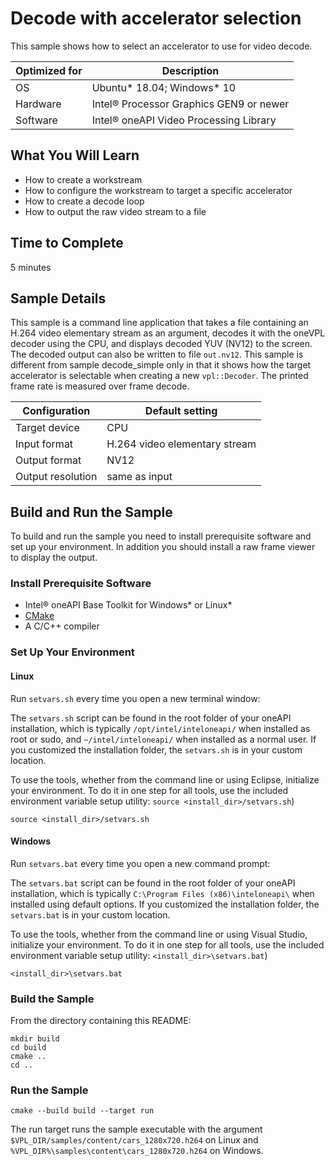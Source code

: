 # Decode with accelerator selection

This sample shows how to select an accelerator to use for video decode.

| Optimized for   | Description
|---------------- | ----------------------------------------
| OS              | Ubuntu* 18.04; Windows* 10
| Hardware        | Intel® Processor Graphics GEN9 or newer
| Software        | Intel® oneAPI Video Processing Library

## What You Will Learn

- How to create a workstream
- How to configure the workstream to target a specific accelerator
- How to create a decode loop
- How to output the raw video stream to a file


## Time to Complete

  5 minutes


## Sample Details

This sample is a command line application that takes a file containing an H.264
video elementary stream as an argument, decodes it with the oneVPL decoder using
the CPU, and displays decoded YUV (NV12) to the screen. The decoded output can
also be written to file `out.nv12`. This sample is different from sample
decode_simple only in that it shows how the target accelerator is selectable
when creating a new `vpl::Decoder`. The printed frame rate is measured over
frame decode.

| Configuration     | Default setting
| ----------------- | ----------------------------------
| Target device     | CPU
| Input format      | H.264 video elementary stream
| Output format     | NV12
| Output resolution | same as input


## Build and Run the Sample

To build and run the sample you need to install prerequisite software and set up
your environment. In addition you should install a raw frame viewer to display
the output.

### Install Prerequisite Software

 - Intel® oneAPI Base Toolkit for Windows* or Linux*
 - [CMake](https://cmake.org)
 - A C/C++ compiler


### Set Up Your Environment

#### Linux

Run `setvars.sh` every time you open a new terminal window:

The `setvars.sh` script can be found in the root folder of your oneAPI
installation, which is typically `/opt/intel/inteloneapi/` when installed as
root or sudo, and `~/intel/inteloneapi/` when installed as a normal user.  If
you customized the installation folder, the `setvars.sh` is in your custom
location.

To use the tools, whether from the command line or using Eclipse, initialize
your environment. To do it in one step for all tools, use the included
environment variable setup utility: `source <install_dir>/setvars.sh`)

```
source <install_dir>/setvars.sh
```


#### Windows

Run `setvars.bat` every time you open a new command prompt:

The `setvars.bat` script can be found in the root folder of your oneAPI
installation, which is typically `C:\Program Files (x86)\inteloneapi\` when
installed using default options. If you customized the installation folder, the
`setvars.bat` is in your custom location.

To use the tools, whether from the command line or using Visual Studio,
initialize your environment. To do it in one step for all tools, use the
included environment variable setup utility: `<install_dir>\setvars.bat`)

```
<install_dir>\setvars.bat
```


### Build the Sample

From the directory containing this README:

```
mkdir build
cd build
cmake ..
cd ..
```


### Run the Sample

```
cmake --build build --target run
```

The run target runs the sample executable with the argument
`$VPL_DIR/samples/content/cars_1280x720.h264` on Linux and
`%VPL_DIR%\samples\content\cars_1280x720.h264` on Windows.

